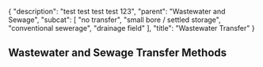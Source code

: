 {
   "description": "test test test test 123",
   "parent": "Wastewater and Sewage",
   "subcat": [
      "no transfer",
      "small bore / settled storage",
      "conventional sewerage",
      "drainage field"
   ],
   "title": "Wastewater Transfer"
}

## Wastewater and Sewage Transfer Methods
